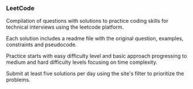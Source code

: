 ### LeetCode
Compilation of questions with solutions to practice coding skills for technical interviews using the leetcode platform.

Each solution includes a readme file with the original question, examples, constraints and pseudocode.

Practice starts with easy difficulty level and basic approach progressing to medium and hard difficulty levels focusing on time complexity.

Submit at least five solutions per day using the site's filter to prioritize the problems.